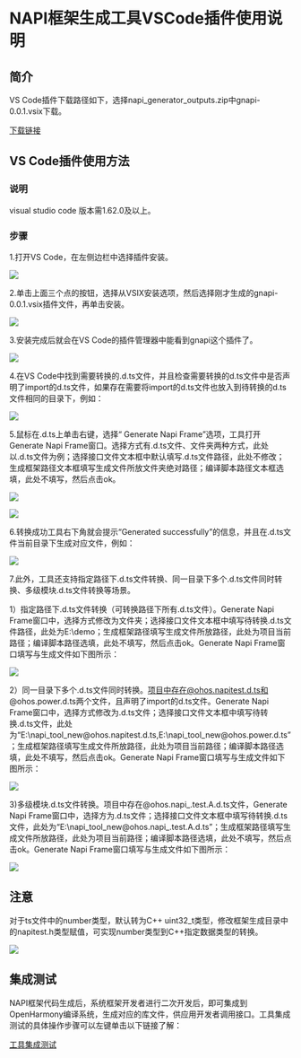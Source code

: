 # NAPI框架生成工具VSCode插件使用说明
## 简介

VS Code插件下载路径如下，选择napi_generator_outputs.zip中gnapi-0.0.1.vsix下载。

[下载链接](http://ftpkaihongdigi.i234.me:5000/fsdownload/GGsW3B68u/generator_outputs)               

## VS Code插件使用方法

### 说明

visual studio code 版本需1.62.0及以上。

### 步骤

1.打开VS Code，在左侧边栏中选择插件安装。

![](../../figures/pic-plug-in-search.png)

2.单击上面三个点的按钮，选择从VSIX安装选项，然后选择刚才生成的gnapi-0.0.1.vsix插件文件，再单击安装。

![](../../figures/pic-plug-in-select.png)

3.安装完成后就会在VS Code的插件管理器中能看到gnapi这个插件了。

![](../../figures/pic-plug-in-gnapi.png)

4.在VS Code中找到需要转换的.d.ts文件，并且检查需要转换的d.ts文件中是否声明了import的d.ts文件，如果存在需要将import的d.ts文件也放入到待转换的d.ts文件相同的目录下，例如：

![](../../figures/pic-plug-in-select-d-ts.png)

5.鼠标在.d.ts上单击右键，选择“ Generate Napi Frame”选项，工具打开 Generate Napi Frame窗口。选择方式有.d.ts文件、文件夹两种方式，此处以.d.ts文件为例；选择接口文件文本框中默认填写.d.ts文件路径，此处不修改；生成框架路径文本框填写生成文件所放文件夹绝对路径；编译脚本路径文本框选填，此处不填写，然后点击ok。

![](../../figures/pic-plug-in-gen-c++.png)

![](../../figures/pic-generator-napi-frame.png)

6.转换成功工具右下角就会提示“Generated successfully”的信息，并且在.d.ts文件当前目录下生成对应文件，例如：

![](../../figures/pic-plug-in-gen-sucess.png)

7.此外，工具还支持指定路径下.d.ts文件转换、同一目录下多个.d.ts文件同时转换、多级模块.d.ts文件转换等场景。

1）指定路径下.d.ts文件转换（可转换路径下所有.d.ts文件）。Generate Napi Frame窗口中，选择方式修改为文件夹；选择接口文件文本框中填写待转换.d.ts文件路径，此处为E:\demo；生成框架路径填写生成文件所放路径，此处为项目当前路径；编译脚本路径选填，此处不填写，然后点击ok。Generate Napi Frame窗口填写与生成文件如下图所示：

![](../../figures/pic-plug-in-gen-dir-sucess.png)

2）同一目录下多个.d.ts文件同时转换。项目中存在@ohos.napitest.d.ts和@ohos.power.d.ts两个文件，且声明了import的d.ts文件。Generate Napi Frame窗口中，选择方式修改为.d.ts文件；选择接口文件文本框中填写待转换.d.ts文件，此处为“E:\napi_tool_new\@ohos.napitest.d.ts,E:\napi_tool_new\@ohos.power.d.ts”；生成框架路径填写生成文件所放路径，此处为项目当前路径；编译脚本路径选填，此处不填写，然后点击ok。Generate Napi Frame窗口填写与生成文件如下图所示：

![](../../figures/pic-plug-in-gen-files-sucess.png)

3)多级模块.d.ts文件转换。项目中存在@ohos.napi_.test.A.d.ts文件，Generate Napi Frame窗口中，选择方为.d.ts文件；选择接口文件文本框中填写待转换.d.ts文件，此处为“E:\napi_tool_new\@ohos.napi_.test.A.d.ts”；生成框架路径填写生成文件所放路径，此处为项目当前路径；编译脚本路径选填，此处不填写，然后点击ok。Generate Napi Frame窗口填写与生成文件如下图所示：

![](../../figures/pic-plug-in-gen-module-sucess.png)

## 注意

对于ts文件中的number类型，默认转为C++ uint32_t类型，修改框架生成目录中的napitest.h类型赋值，可实现number类型到C++指定数据类型的转换。

![](../../figures/instruction_number_type.png)

## 集成测试
NAPI框架代码生成后，系统框架开发者进行二次开发后，即可集成到OpenHarmony编译系统，生成对应的库文件，供应用开发者调用接口。工具集成测试的具体操作步骤可以左键单击以下链接了解：

  [工具集成测试](https://gitee.com/openharmony/napi_generator/blob/master/docs/INTEGRATION_TESTING_ZH.md)

